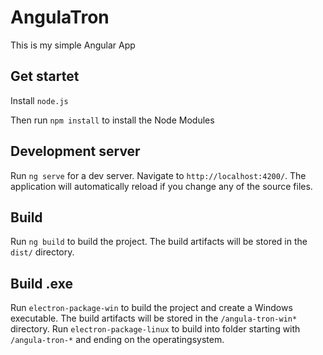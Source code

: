 # AngulaTron
This is my simple Angular App

## Get startet
Install `node.js`

Then run `npm install` to install the Node Modules

## Development server

Run `ng serve` for a dev server. Navigate to `http://localhost:4200/`. 
The application will automatically reload if you change any of the source files.

## Build

Run `ng build` to build the project. The build artifacts will be stored in the `dist/` directory.

## Build .exe

Run `electron-package-win` to build the project and create a Windows executable. The build artifacts will be stored in the `/angula-tron-win*` directory.
Run `electron-package-linux` to build into folder starting with `/angula-tron-*` and ending on the operatingsystem.



